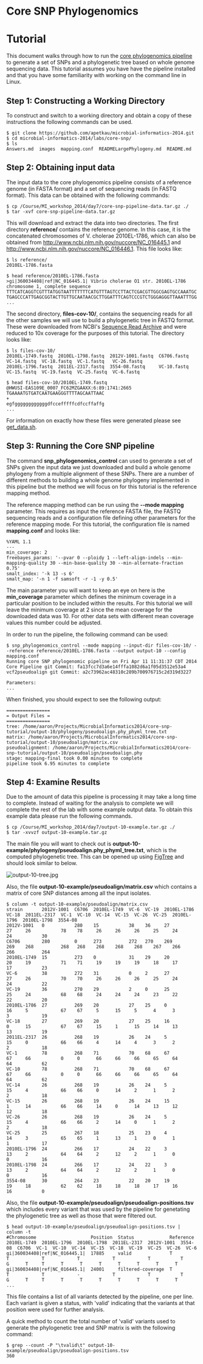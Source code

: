Core SNP Phylogenomics
======================

Tutorial
========

This document walks through how to run the [core phylogenomics pipeline](https://github.com/apetkau/core-phylogenomics) to generate a set of SNPs and a phylogenetic tree based on whole genome sequencing data.  This tutorial assumes you have have the pipeline installed and that you have some familiarity with working on the command line in Linux.

Step 1: Constructing a Working Directory
----------------------------------------

To construct and switch to a working directory and obtain a copy of these instructions the following commands can be used.

	$ git clone https://github.com/apetkau/microbial-informatics-2014.git
	$ cd microbial-informatics-2014/labs/core-snp/
	$ ls
	Answers.md  images  mapping.conf  READMELargePhylogeny.md  README.md

Step 2: Obtaining input data
----------------------------

The input data to the core phylogenomics pipeline consists of a reference genome (in FASTA format) and a set of sequencing reads (in FASTQ format).  This data can be obtained with the following commands:

	$ cp /Course/MI_workshop_2014/day7/core-snp-pipeline-data.tar.gz ./
	$ tar -xvf core-snp-pipeline-data.tar.gz

This will download and extract the data into two directories.  The first directory **reference/** contains the reference genome.  In this case, it is the concatenated chromosomes of V. cholerae 2010EL-1786, which can also be obtained from http://www.ncbi.nlm.nih.gov/nuccore/NC_016445.1 and http://www.ncbi.nlm.nih.gov/nuccore/NC_016446.1.  This file looks like:

	$ ls reference/
	2010EL-1786.fasta

	$ head reference/2010EL-1786.fasta
	>gi|360034408|ref|NC_016445.1| Vibrio cholerae O1 str. 2010EL-1786 chromosome 1, complete sequence
	TTTCATCAGGTCGTTTATGGTAATTTTTTTCATGTTTAGTCCTTACTCGACGTTGGCGAGTGCCAAATGC
	TGAGCCCATTGAGCGGTACTTGTTGCAATAACGCTTGGATTTCAGTCCCGTCTGGGAGGGTTAAATTTGG
	...

The second directory, __files-cov-10/__, contains the sequencing reads for all the other samples we will use to build a phylogenetic tree in FASTQ format.  These were downloaded from NCBI's [Sequence Read Archive](http://www.ncbi.nlm.nih.gov/sra/) and were reduced to 10x coverage for the purposes of this tutorial.  The directory looks like:

	$ ls files-cov-10/
	2010EL-1749.fastq  2010EL-1798.fastq  2012V-1001.fastq  C6706.fastq  VC-14.fastq  VC-18.fastq  VC-1.fastq   VC-26.fastq
	2010EL-1796.fastq  2011EL-2317.fastq  3554-08.fastq     VC-10.fastq  VC-15.fastq  VC-19.fastq  VC-25.fastq  VC-6.fastq

	$ head files-cov-10/2010EL-1749.fastq
	@HWUSI-EAS109E_0007_FC62MZGAAXX:6:89:1741:2665
	TGAAAATGTGATCAATGAAGGGTTTTAGCAATTAAC
	+
	egfggggggggggggdfccefffffcdfccffaffg
	...

For information on exactly how these files were generated please see [get_data.sh](../dataset/get_data.sh).

Step 3: Running the Core SNP pipeline
-------------------------------------

The command __snp_phylogenomics_control__ can used to generate a set of SNPs given the input data we just downloaded and build a whole genome phylogeny from a multiple alignment of these SNPs.  There are a number of different methods to building a whole genome phylogeny implemented in this pipeline but the method we will focus on for this tutorial is the reference mapping method.  

The reference mapping method can be run using the __--mode mapping__ parameter.  This requires as input the reference FASTA file, the FASTQ sequencing reads and a configuration file defining other parameters for the reference mapping mode.  For this tutorial, the configuration file is named __mapping.conf__ and looks like:

	%YAML 1.1
	---
	min_coverage: 2
	freebayes_params: '--pvar 0 --ploidy 1 --left-align-indels --min-mapping-quality 30 --min-base-quality 30 --min-alternate-fraction 0.75'
	smalt_index: '-k 13 -s 6'
	smalt_map: '-n 1 -f samsoft -r -1 -y 0.5'

The main parameter you will want to keep an eye on here is the __min_coverage__ parameter which defines the minimum coverage in a particular position to be included within the results.  For this tutorial we will leave the minimum coverage at 2 since the mean coverage for the downloaded data was 10.  For other data sets with different mean coverage values this number could be adjusted.

In order to run the pipeline, the following command can be used:

	$ snp_phylogenomics_control --mode mapping --input-dir files-cov-10/ --reference reference/2010EL-1786.fasta --output output-10 --config mapping.conf
	Running core SNP phylogenomic pipeline on Fri Apr 11 11:31:37 CDT 2014
	Core Pipeline git Commit: fa13fcc7d3a6e14fffa1082d6a1f05d3512e53a4
	vcf2pseudoalign git Commit: a2c73962ac48310c289b700976715c2d319d3227
	
	Parameters:
	...

When finished, you should expect to see the following output:

	================
	= Output Files =
	================
	tree: /home/aaron/Projects/MicrobialInformatics2014/core-snp-tutorial/output-10/phylogeny/pseudoalign.phy_phyml_tree.txt
	matrix: /home/aaron/Projects/MicrobialInformatics2014/core-snp-tutorial/output-10/pseudoalign/matrix.csv
	pseudoalignment: /home/aaron/Projects/MicrobialInformatics2014/core-snp-tutorial/output-10/pseudoalign/pseudoalign.phy
	stage: mapping-final took 0.00 minutes to complete
	pipeline took 6.95 minutes to complete

Step 4: Examine Results
-----------------------

Due to the amount of data this pipeline is processing it may take a long time to complete.  Instead of waiting for the analysis to complete we will complete the rest of the lab with some example output data.  To obtain this example data please run the following commands.

	$ cp /Course/MI_workshop_2014/day7/output-10-example.tar.gz ./
	$ tar -xvvzf output-10-example.tar.gz

The main file you will want to check out is __output-10-example/phylogeny/pseudoalign.phy_phyml_tree.txt__, which is the computed phylogenetic tree.  This can be opened up using [FigTree](http://tree.bio.ed.ac.uk/software/figtree/) and should look similar to below.

![output-10-tree.jpg](images/output-10-tree.jpg)

Also, the file __output-10-example/pseudoalign/matrix.csv__ which contains a matrix of core SNP distances among all the input isolates.

	$ column -t output-10-example/pseudoalign/matrix.csv
	strain       2012V-1001  C6706  2010EL-1749  VC-6  VC-19  2010EL-1786  VC-18  2011EL-2317  VC-1  VC-10  VC-14  VC-15  VC-26  VC-25  2010EL-1796  2010EL-1798  3554-08
	2012V-1001   0           280    15           38    36     27           27     26           78    78     26     26     26     25     24           24           30
	C6706        280         0      273          272   270    269          269    268          268   268    268    268    268    267    266          266          264
	2010EL-1749  15          273    0            31    29     20           20     19           71    71     19     19     19     18     17           17           23
	VC-6         38          272    31           0     2      27           27     26           70    70     26     26     26     25     24           24           22
	VC-19        36          270    29           2     0      25           25     24           68    68     24     24     24     23     22           22           20
	2010EL-1786  27          269    20           27    25     0            16     5            67    67     5      15     5      4      3            3            19
	VC-18        27          269    20           27    25     16           0      15           67    67     15     1      15     14     13           13           19
	2011EL-2317  26          268    19           26    24     5            15     0            66    66     4      14     4      3      2            2            18
	VC-1         78          268    71           70    68     67           67     66           0     0      66     66     66     65     64           64           62
	VC-10        78          268    71           70    68     67           67     66           0     0      66     66     66     65     64           64           62
	VC-14        26          268    19           26    24     5            15     4            66    66     0      14     2      1      2            2            18
	VC-15        26          268    19           26    24     15           1      14           66    66     14     0      14     13     12           12           18
	VC-26        26          268    19           26    24     5            15     4            66    66     2      14     0      1      2            2            18
	VC-25        25          267    18           25    23     4            14     3            65    65     1      13     1      0      1            1            17
	2010EL-1796  24          266    17           24    22     3            13     2            64    64     2      12     2      1      0            0            16
	2010EL-1798  24          266    17           24    22     3            13     2            64    64     2      12     2      1      0            0            16
	3554-08      30          264    23           22    20     19           19     18           62    62     18     18     18     17     16           16           0

Also, the file __output-10-example/pseudoalign/pseudoalign-positions.tsv__ which includes every variant that was used by the pipeline for genetating the phylogenetic tree as well as those that were filtered out.

	$ head output-10-example/pseudoalign/pseudoalign-positions.tsv | column -t
	#Chromosome                    Position  Status             Reference  2010EL-1749  2010EL-1796  2010EL-1798  2011EL-2317  2012V-1001  3554-08  C6706  VC-1  VC-10  VC-14  VC-15  VC-18  VC-19  VC-25  VC-26  VC-6
	gi|360034408|ref|NC_016445.1|  17885     valid              T          T            T            T            T            T           T        G      T     T      T      T      T      T      T      T      T
	gi|360034408|ref|NC_016445.1|  24001     filtered-coverage  T          T            T            -            T            T           T        G      T     T      T      T      T      T      T      T      T
	...
	
This file contains a list of all variants detected by the pipeline, one per line.  Each variant is given a status, with 'valid' indicating that the variants at that position were used for further analysis.

A quick method to count the total number of 'valid' variants used to generate the phylogenetic tree and SNP matrix is with the following command:

	$ grep --count -P "\tvalid\t" output-10-example/pseudoalign/pseudoalign-positions.tsv
	360

